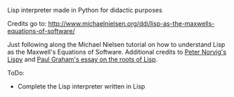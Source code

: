 Lisp interpreter made in Python for didactic purposes

Credits go to: http://www.michaelnielsen.org/ddi/lisp-as-the-maxwells-equations-of-software/

Just following along the Michael Nielsen tutorial on how to understand Lisp as the Maxwell's Equations of Software.
Additional credits to [Peter Norvig's Lispy]([http://norvig.com/lispy.html) and [Paul Graham's essay on the roots of Lisp](http://lib.store.yahoo.net/lib/paulgraham/jmc.ps).

ToDo:

- Complete the Lisp interpreter written in Lisp

